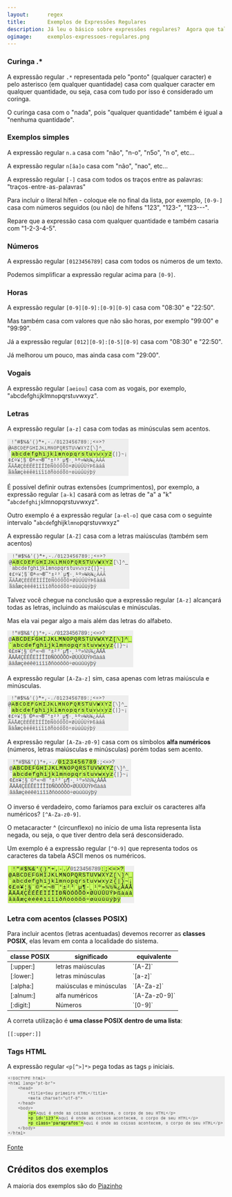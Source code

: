 ```yaml
---
layout:      regex
title:       Exemplos de Expressões Regulares
description: Já leu o básico sobre expressões regulares?  Agora que tal olhar alguns exemplos?
ogimage:     exemplos-expressoes-regulares.png
---
```



### Curinga .*

A expressão regular `.*` representada pelo "ponto" (qualquer caracter) e pelo asterisco (em qualquer quantidade) casa
com qualquer caracter em qualquer quantidade, ou seja, casa com tudo por isso é considerado um coringa.

O curinga casa com o "nada", pois "qualquer quantidade" também é igual a "nenhuma quantidade".



### Exemplos simples

A expressão regular `n.a` casa com "não", "n-o", "n5o", "n o", etc...

A expressão regular `n[ãa]o` casa com "não", "nao", etc...

A expressão regular `[-]` casa com todos os traços entre as palavras: "traços`-`entre`-`as`-`palavras"

Para incluir o literal hífen - coloque ele no final da lista, por exemplo, `[0-9-]` casa com números seguidos (ou não)
de hífens "123", "123-", "123---".

Repare que a expressão casa com qualquer quantidade e também casaria com "1-2-3-4-5".


### Números

A expressão regular `[0123456789]` casa com todos os números de um texto.

Podemos simplificar a expressão regular acima para `[0-9]`.


### Horas

A expressão regular `[0-9][0-9]:[0-9][0-9]` casa com "08:30" e "22:50". 

Mas também casa com valores que não são horas, por exemplo "99:00" e "99:99".

Já a expressão regular `[012][0-9]:[0-5][0-9]` casa com "08:30" e "22:50". 

Já melhorou um pouco, mas ainda casa com "29:00".
 

### Vogais

A expressão regular `[aeiou]` casa com as vogais, por exemplo, "`a`bcd`e`fgh`i`jklmn`o`pqrst`u`vwxyz".


### Letras

A expressão regular `[a-z]` casa com todas as minúsculas sem acentos.

![Figura de exemplo de expressão regular](exemplos-expressao-regular-14.png "Exemplo de expressão regular")

É possível definir outras extensões (cumprimentos), por exemplo, a expressão regular `[a-k]` casará com as letras de
"a" a "k" "`abcdefghijk`lmnopqrstuvwxyz".

Outro exemplo é a expressão regular `[a-el-o]` que casa com o seguinte intervalo "`abcde`fghijk`lmno`pqrstuvwxyz"

A expressão regular `[A-Z]` casa com a letras maiúsculas (também sem acentos) 

![Figura de exemplo de expressão regular](exemplos-expressao-regular-13.png "Exemplo de expressão regular")

Talvez você chegue na conclusão que a expressão regular `[A-z]` alcançará todas as letras, incluindo as maiúsculas e 
minúsculas. 

Mas ela vai pegar algo a mais além das letras do alfabeto.

![Figura de exemplo de expressão regular](exemplos-expressao-regular-11.png "Exemplo de expressão regular")

A expressão regular `[A-Za-z]` sim, casa apenas com letras maiúscula e minúsculas.

![Figura de exemplo de expressão regular](exemplos-expressao-regular-15.png "Exemplo de expressão regular")

A expressão regular `[A-Za-z0-9]` casa com os símbolos __alfa numéricos__ (números, letras maiúsculas e minúsculas)
porém todas sem acento.

![Figura de exemplo de expressão regular](exemplos-expressao-regular-10.png "Exemplo de expressão regular")

O inverso é verdadeiro, como faríamos para excluir os caracteres alfa numéricos? `[^A-Za-z0-9]`.


O metacaracter ^ (circunflexo) no início de uma lista representa lista negada, ou seja, o que tiver dentro dela será
desconsiderado. 

Um exemplo é a expressão regular `[^0-9]` que representa todos os caracteres da tabela ASCII menos os 
numéricos.

![Figura de exemplo de expressão regular](exemplos-expressao-regular-12.png "Exemplo de expressão regular")



### Letra com acentos (classes POSIX)

Para incluir acentos (letras acentuadas) devemos recorrer as __classes POSIX__, elas levam em conta a localidade do sistema.

<table>
    <thead>
        <tr>
            <th>classe POSIX</th>
            <th>significado</th>
            <th>equivalente</th>
        </tr>
    </thead>
    <tbody>
        <tr>
            <td>[:upper:]</td>
            <td>letras maiúsculas</td>
            <td>`[A-Z]`</td>
        </tr>
        <tr>
            <td>[:lower:]</td>
            <td>letras minúsculas</td>
            <td>`[a-z]`</td>
        </tr>
        <tr>
            <td>[:alpha:]</td>
            <td>maiúsculas e minúsculas</td>
            <td>`[A-Za-z]`</td>
        </tr>
        <tr>
            <td>[:alnum:]</td>
            <td>alfa numéricos</td>
            <td>`[A-Za-z0-9]`</td>
        </tr>
        <tr>
            <td>[:digit:]</td>
            <td>Números</td>
            <td>`[0-9]`</td>
        </tr>
    </tbody>
</table>

A correta utilização é __uma classe POSIX dentro de uma lista__:

    [[:upper:]]



### Tags HTML

A expressão regular `<p[^>]*>` pega todas as tags `p` iniciais.
					
![Figura de exemplo de expressão regular](exemplos-expressao-regular-16.png "Exemplo de expressão regular")

[Fonte](http://www.mywebref.com/Code_Helper/pages/33.html "link-externo")


Créditos dos exemplos
---

A maioria dos exemplos são do [Piazinho](http://www.piazinho.com.br/ed3/exemplos.html#1 "link-externo")